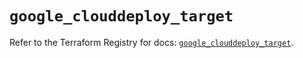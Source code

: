 # `google_clouddeploy_target`

Refer to the Terraform Registry for docs: [`google_clouddeploy_target`](https://registry.terraform.io/providers/hashicorp/google-beta/6.11.2/docs/resources/google_clouddeploy_target).
